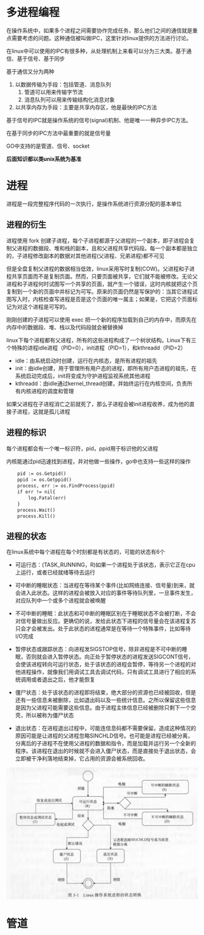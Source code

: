 # 多进程编程
在操作系统中，如果多个进程之间需要协作完成任务，那么他们之间的通信就是重点需要考虑的问题。这种通信被叫做IPC，这里针对linux提供的方法进行讨论。

在linux中可以使用的IPC有很多种，从处理机制上来看可以分为三大类。基于通信、基于信号、基于同步

基于通信又分为两种

1. 以数据传输为手段：包括管道、消息队列
    1. 管道可以用来传输字节流
    2. 消息队列可以用来传输结构化消息对象
2. 以共享内存为手段：主要是共享内存区，他是最快的IPC方法

基于信号的IPC就是操作系统的信号(signal)机制、他是唯一一种异步IPC方法。

在基于同步的IPC方法中最重要的就是信号量

GO中支持的是管道、信号、socket

**后面知识都以类unix系统为基准**

# 进程
进程是一段完整程序代码的一次执行，是操作系统进行资源分配的基本单位

## 进程的衍生
进程使用 fork 创建子进程，每个子进程都源于父进程的一个副本，即子进程会复制父进程的数据段、堆和栈的副本，且和父进程共享代码段。每一个副本都是独立的，子进程修改副本的数据对其他进程(父进程、兄弟进程)都不可见

但是全盘复制父进程的数据相当低效，linux采用写时复制(COW)。父进程和子进程共享页面而不是复制页面。然而，只要页面被共享，它们就不能被修改。无论父进程和子进程何时试图写一个共享的页面，就产生一个错误，这时内核就把这个页复制到一个新的页面中并标记为可写。原来的页面仍然是写保护的：当其它进程试图写入时，内核检查写进程是否是这个页面的唯一属主；如果是，它把这个页面标记为对这个进程是可写的。

刚刚创建的子进程可以使用 exec 把一个新的程序加载到自己的内存中，而原先在内存中的数据段、堆、栈以及代码段就会被替换掉

linux下每个进程都有父进程，所有的这些进程构成了一个树状结构。Linux下有三个特殊的进程idle进程（PID=0），init进程（PID=1），和kthreadd（PID=2）
- idle：由系统启动时创建，运行在内核态，是所有进程的祖先
- init：由idle创建，用于管理所有用户态的进程，即所有用户态进程的祖先，在系统启动完成后，init将变成为守护进程监视系统其他进程
- kthreadd：由idle通过kernel_thread创建，并始终运行在内核空间，负责所有内核进程的调度和管理

如果父进程在子进程消亡之前就死了，那么子进程会被init进程收养，成为他的直接子进程，这就是孤儿进程

## 进程的标识
每个进程都会有一个唯一标识符，pid，ppid用于标识他的父进程

内核能通过pid迅速找到进程，并对他做一些操作，go中也支持一些这样的操作

```
    pid := os.Getpid()
	ppid := os.Getppid()
	process, err := os.FindProcess(ppid)
	if err != nil{
		log.Fatal(err)
	}
	process.Wait()
	process.Kill()
```

## 进程的状态
在linux系统中每个进程在每个时刻都是有状态的，可能的状态有6个
- 可运行态：(TASK_RUNNING，R)如果一个进程处于该状态，表示它正在cpu上运行，或者已经就绪等待去运行

- 可中断的睡眠状态：当进程在等待某个事件(比如网络连接、信号量)到来，就会进入此状态。这样的进程会被放入对应的事件等待队列里，一旦事件发生，对应队列中一个或多个进程就会被唤醒

- 不可中断的睡眠：此状态和可中断的睡眠区别在于睡眠状态不会被打断，不会对信号量做出反应。更确切的说，发给此状态下进程的信号量会在该进程复苏只会才会被发出。处于此状态的进程通常是在等待一个特殊事件，比如等待I/O完成

- 暂停状态或跟踪状态：向进程发SIGSTOP信号，除非进程是不可中断的睡眠，否则就会进入暂停状态。向正处于暂停状态的进程发送SIGCONT信号，会使该进程转向可运行状态，处于该状态的进程会暂停，等待另一个进程的对他进程操作，就像我们用调试工具去调试代码，只有调试工具进行了相应的系统调用或者退出之后，他才能恢复

- 僵尸状态：处于该状态的进程即将结束，绝大部分的资源也已经被回收，但是还有一些信息未被删除，比如退出码以及一些统计信息。之所以保留这些信息是因为父进程可能需要这些信息。由于进程主体信息已经被删除只剩下一个空壳，所以被称为僵尸状态

- 退出状态：在进程退出过程中，可能连信息码都不需要保留。造成这种情况的原因可能是让进程的父进程忽略SINCHLD信号。也可能是进程已经被分离，分离后的子进程不在使用父进程的数据和指令，而是加载并运行另一个全新的程序。该进程在退出的时候就不会进入僵尸状态，而是直接处于退出状态，会立即被干净利落地结束掉，它占用的资源会被系统回收。



![](img/1.png)

# 管道
